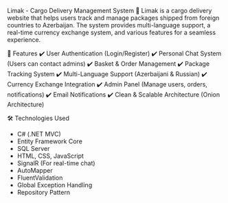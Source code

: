 Limak - Cargo Delivery Management System
🚀 Limak is a cargo delivery website that helps users track and manage packages shipped from foreign countries to Azerbaijan.
The system provides multi-language support, a real-time currency exchange system, and various features for a seamless experience.

🔹 Features
✔️ User Authentication (Login/Register)
✔️ Personal Chat System (Users can contact admins)
✔️ Basket & Order Management
✔️ Package Tracking System
✔️ Multi-Language Support (Azerbaijani & Russian)
✔️ Currency Exchange Integration
✔️ Admin Panel (Manage users, orders, notifications)
✔️ Email Notifications
✔️ Clean & Scalable Architecture (Onion Architecture)

🛠️ Technologies Used
- C# (.NET MVC)
- Entity Framework Core
- SQL Server
- HTML, CSS, JavaScript
- SignalR (For real-time chat)
- AutoMapper
- FluentValidation
- Global Exception Handling
- Repository Pattern
